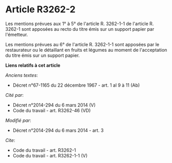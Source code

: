 # Article R3262-2

Les mentions prévues aux 1° à 5° de l'article R. 3262-1-1 de l'article R. 3262-1 sont apposées au recto du titre émis sur un
support papier par l'émetteur. 

Les mentions prévues au 6° de l'article R. 3262-1-1 sont apposées par le restaurateur ou le détaillant en fruits et légumes
au moment de l'acceptation du titre émis sur un support papier.

**Liens relatifs à cet article**

_Anciens textes_:

  - Décret n°67-1165 du 22 décembre 1967 - art. 1 al 9 à 11 (Ab)

_Cité par_:

  - Décret n°2014-294 du 6 mars 2014 (V)
  - Code du travail - art. R3262-46 (VD)

_Modifié par_:

  - Décret n°2014-294 du 6 mars 2014 - art. 3

_Cite_:

  - Code du travail - art. R3262-1
  - Code du travail - art. R3262-1-1 (V)
